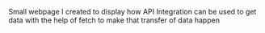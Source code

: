 Small webpage I created to display how API Integration can be used to get data with the help of fetch to make that transfer of data happen
